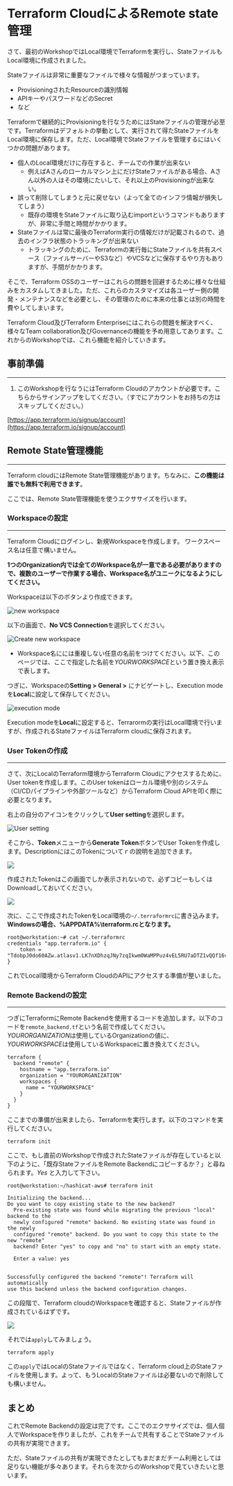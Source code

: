 # Terraform CloudによるRemote state管理

さて、最初のWorkshopではLocal環境でTerraformを実行し、StateファイルもLocal環境に作成されました。

Stateファイルは非常に重要なファイルで様々な情報がつまっています。
- ProvisioningされたResourceの識別情報
- APIキーやパスワードなどのSecret
- など

Terraformで継続的にProvisioningを行なうためにはStateファイルの管理が必至です。Terraformはデフォルトの挙動として、実行されて得たStateファイルをLocal環境に保存します。ただ、Local環境でStateファイルを管理するにはいくつかの問題があります。
- 個人のLocal環境だけに存在すると、チームでの作業が出来ない
  - 例えばAさんのローカルマシン上にだけStateファイルがある場合、Aさん以外の人はその環境にたいして、それ以上のProvisioningが出来ない。
- 誤って削除してしまうと元に戻せない（よって全てのインフラ情報が損失してしまう）
  - 既存の環境をStateファイルに取り込むimportというコマンドもありますが、非常に手間と時間がかかります。
- Stateファイルは常に最後のTerraform実行の情報だけが記載されるので、過去のインフラ状態のトラッキングが出来ない
  - トラッキングのために、Terraformの実行毎にStateファイルを共有スペース（ファイルサーバーやS3など）やVCSなどに保存するやり方もありますが、手間がかかります。

そこで、Terraform OSSのユーザーはこれらの問題を回避するために様々な仕組みをカスタムしてきました。ただ、これらのカスタマイズは各ユーザー側の開発・メンテナンスなどを必要とし、その管理のために本来の仕事とは別の時間を費やしてしまいます。

Terraform Cloud及びTerraform Enterpriseにはこれらの問題を解決すべく、様々なTeam collaboration及びGovernanceの機能を予め用意してあります。これからのWorkshopでは、これら機能を紹介していきます。

## 事前準備
---

1. このWorkshopを行なうにはTerraform Cloudのアカウントが必要です。こちらからサインアップをしてください。（すでにアカウントをお持ちの方はスキップしてください。）

[https://app.terraform.io/signup/account](https://app.terraform.io/signup/account)

## Remote State管理機能
---

Terraform cloudにはRemote State管理機能があります。ちなみに、**この機能は誰でも無料で利用できます**。

ここでは、Remote State管理機能を使うエクササイズを行います。

### Workspaceの設定
---

Terraform Cloudにログインし、新規Workspaceを作成します。
ワークスペース名は任意で構いません。

**1つのOrganization内では全てのWorkspace名が一意である必要がありますので、複数のユーザーで作業する場合、Workspace名がユニークになるようにしてください。**

Workspaceは以下のボタンより作成できます。

![new workspace](../assets/tfc-remote-state/new_workspace.png)

以下の画面で、**No VCS Connection**を選択してください。

![Create new workspace](../assets/tfc-remote-state/create_workspace.png)

- Workspace名にには重複しない任意の名前をつけてください。以下、このページでは、ここで指定した名前を*YOURWORKSPACE*という置き換え表示で表します。

つぎに、Workspaceの**Setting > General >** にナビゲートし、Execution modeを**Local**に設定して保存してください。

![execution mode](../assets/tfc-remote-state/execution_mode.png)

Execution modeを**Local**に設定すると、Terrarormの実行はLocal環境で行いますが、作成されるStateファイルはTerraform cloudに保存されます。

### User Tokenの作成
---

さて、次にLocalのTerraform環境からTerraform Cloudにアクセスするために、User tokenを作成します。このUser tokenはローカル環境や別のシステム（CI/CDパイプラインや外部ツールなど）からTerraform Cloud APIを叩く際に必要となります。

右上の自分のアイコンをクリックして**User setting**を選択します。

![User setting](../assets/tfc-remote-state/user_setting.png)

そこから、**Token**メニューから**Generate Token**ボタンでUser Tokenを作成します。DescriptionにはこのTokenについてｒの說明を追加できます。

![](../assets/tfc-remote-state/generate_token.png)

作成されたTokenはこの画面でしか表示されないので、必ずコピーもしくはDownloadしておいてください。

![](../assets/tfc-remote-state/generated_token.png)

次に、ここで作成されたTokenをLocal環境の```~/.terraformrc```に書き込みます。
**Windowsの場合、%APPDATA%\terraform.rcとなります。**

```shell
root@workstation:~# cat ~/.terraformrc
credentials "app.terraform.io" {
    token = "TdobpJ0do60AZw.atlasv1.LK7nXDhzqJNy7zqIkwm0WaMPPuz4vEL5RU7aDTZ1vQQf16vjfEwyOrzDdw4KQejeGnM"
}
```

これでLocal環境からTerraform CloudのAPIにアクセスする準備が整いました。

### Remote Backendの設定
---

つぎにTerraformにRemote Backendを使用するコードを追加します。以下のコードを```remote_backend.tf```という名前で作成してください。*YOURORGANIZATION*は使用しているOrganizationの値に、*YOURWORKSPACE*は使用しているWorkspaceに置き換えてください。

```hcl
terraform {
  backend "remote" {
    hostname = "app.terraform.io"
    organization = "YOURORGANIZATION"
    workspaces {
      name = "YOURWORKSPACE"
    }
  }
}
```

ここまでの準備が出来ましたら、Terraformを実行します。以下のコマンドを実行してください。

```
terraform init
```

ここで、もし直前のWorkshopで作成されたStateファイルが存在していると以下のように、「既存StateファイルをRemote Backendにコピーするか？」と尋ねられます。*Yes* と入力して下さい。

```console
root@workstation:~/hashicat-aws# terraform init

Initializing the backend...
Do you want to copy existing state to the new backend?
  Pre-existing state was found while migrating the previous "local" backend to the
  newly configured "remote" backend. No existing state was found in the newly
  configured "remote" backend. Do you want to copy this state to the new "remote"
  backend? Enter "yes" to copy and "no" to start with an empty state.

  Enter a value: yes


Successfully configured the backend "remote"! Terraform will automatically
use this backend unless the backend configuration changes.
```

この段階で、Terraform cloudのWorkspaceを確認すると、Stateファイルが作成されているはずです。

![](../assets/tfc-remote-state/new_state.png)

それでは```apply```してみましょう。

```
terraform apply
```

この```apply```ではLocalのStateファイルではなく、Terraform cloud上のStateファイルを使用します。よって、もうLocalのStateファイルは必要ないので削除しても構いません。

## まとめ

これでRemote Backendの設定は完了です。ここでのエクササイズでは、個人個人でWorkspaceを作りましたが、これをチームで共有することでStateファイルの共有が実現できます。

ただ、Stateファイルの共有が実現できたとしてもまだまだチーム利用としては足りない機能が多々あります。それらを次からのWorkshopで見ていきたいと思います。
